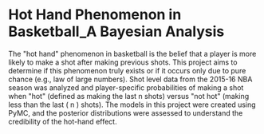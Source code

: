 # Hot Hand Phenomenon in Basketball_A Bayesian Analysis
 The "hot hand" phenomenon in basketball is the belief that a player is more likely to make a shot after making previous shots. This project aims to determine if this phenomenon truly exists or if it occurs only due to pure chance (e.g., law of large numbers). Shot level data from the 2015-16 NBA season was analyzed and player-specific probabilities of making a shot when "hot" (defined as making the last n shots) versus "not hot" (making less than the last \( n \) shots). The models in this project were created using PyMC, and the posterior distributions were assessed to understand the credibility of the hot-hand effect.
